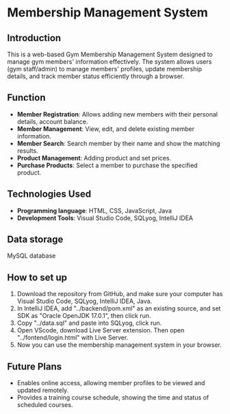 # Membership Management System

## **Introduction**
This is a web-based Gym Membership Management System designed to manage gym members' information effectively. The system allows users (gym staff/admin) to manage members' profiles, update membership details, and track member status efficiently through a browser.

## **Function** 
- **Member Registration**: Allows adding new members with their personal details, account balance.  
- **Member Management**: View, edit, and delete existing member information.  
- **Member Search**: Search member by their name and show the matching results.  
- **Product Management**: Adding product and set prices.  
- **Purchase Products**: Select a member to purchase the specified product.  

## **Technologies Used** 
- **Programming  language**: HTML, CSS, JavaScript, Java
- **Development Tools**: Visual Studio Code, SQLyog, IntelliJ IDEA

## **Data storage**
MySQL database

## **How to set up**
1. Download the repository from GitHub, and make sure your computer has Visual Studio Code, SQLyog, IntelliJ IDEA, Java.
2. In IntelliJ IDEA, add "../backend/pom.xml" as an existing source, and set SDK as "Oracle OpenJDK 17.0.1", then click run.
3. Copy "../data.sql" and paste into SQLyog, click run.
4. Open VScode, download Live Server extension. Then open "../fontend/login.html" with Live Server.
5. Now you can use the membership management system in your browser.

## **Future Plans**
- Enables online access, allowing member profiles to be viewed and updated remotely.
- Provides a training course schedule, showing the time and status of scheduled courses.
 
